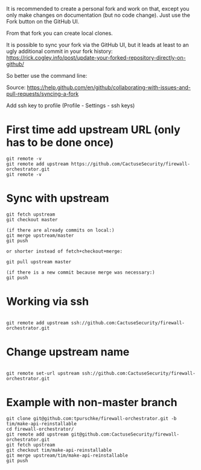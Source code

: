 It is recommended to create a personal fork and work on that, except you only make changes on documentation (but no code change). Just use the Fork button on the GitHub UI.

From that fork you can create local clones.

It is possible to sync your fork via the GitHub UI, but it leads at least to an ugly additional commit in your fork history: <https://rick.cogley.info/post/update-your-forked-repository-directly-on-github/>

So better use the command line:

Source: <https://help.github.com/en/github/collaborating-with-issues-and-pull-requests/syncing-a-fork>

Add ssh key to profile (Profile - Settings - ssh keys)

# First time add upstream URL (only has to be done once)

```
git remote -v
git remote add upstream https://github.com/CactuseSecurity/firewall-orchestrator.git
git remote -v
```

# Sync with upstream

```
git fetch upstream
git checkout master

(if there are already commits on local:)
git merge upstream/master
git push

or shorter instead of fetch+checkout+merge:

git pull upstream master

(if there is a new commit because merge was necessary:)
git push
```

# Working via ssh

```

git remote add upstream ssh://github.com:CactuseSecurity/firewall-orchestrator.git

```

# Change upstream name

```

git remote set-url upstream ssh://github.com:CactuseSecurity/firewall-orchestrator.git

```

# Example with non-master branch

```
git clone git@github.com:tpurschke/firewall-orchestrator.git -b tim/make-api-reinstallable
cd firewall-orchestrator/
git remote add upstream git@github.com:CactuseSecurity/firewall-orchestrator.git
git fetch upstream
git checkout tim/make-api-reinstallable
git merge upstream/tim/make-api-reinstallable
git push
```
